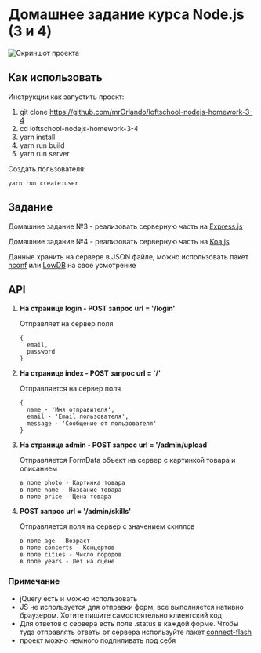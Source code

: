 # Домашнее задание курса Node.js (3 и 4)

![Скриншот проекта](https://loftschool.com/uploads/course_logos/nodejs.svg?v=1513152963369)

## Как использовать

Инструкции как запустить проект:

1. git clone https://github.com/mrOrlando/loftschool-nodejs-homework-3-4
2. cd loftschool-nodejs-homework-3-4
3. yarn install
4. yarn run build
5. yarn run server

Создать пользователя:

    yarn run create:user

## Задание

Домашние задание №3 - реализовать серверную часть на [Express.js](http://expressjs.com/ru/)

Домашние задание №4 - реализовать серверную часть на [Koa.js](http://koajs.com/)

Данные хранить на сервере в JSON файле, можно использовать пакет [nconf](https://www.npmjs.com/package/nconf) или [LowDB](https://github.com/typicode/lowdb) на свое усмотрение

## API

1. **На странице login - POST запрос url = '/login'**

   Отправляет на сервер поля

   ```
   {
     email,
     password
   }
   ```

2. **На странице index - POST запрос url = '/'**

   Отправляется на сервер поля

   ```
   {
     name - 'Имя отправителя',
     email - 'Email пользователя',
     message - 'Сообщение от пользователя'
   }
   ```

3. **На странице admin - POST запрос url = '/admin/upload'**

   Отправляется FormData объект на сервер с картинкой товара и описанием

   ```
   в поле photo - Картинка товара
   в поле name - Название товара
   в поле price - Цена товара
   ```

4. **POST запрос url = '/admin/skills'**

   Отправляется поля на сервер с значением скиллов

   ```
   в поле age - Возраст
   в поле concerts - Концертов
   в поле cities - Число городов
   в поле years - Лет на сцене
   ```

### Примечание

- jQuery есть и можно использовать
- JS не используется для отправки форм, все выполняется нативно браузером. Хотите пишите самостоятельно клиентский код
- Для ответов с сервера есть поле .status в каждой форме. Чтобы туда отправлять ответы от сервера используйте пакет [connect-flash](https://www.npmjs.com/package/connect-flash)
- проект можно немного подпиливать под себя
